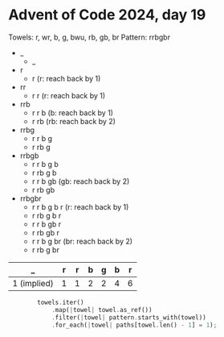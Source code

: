 # Advent of Code 2024, day 19

Towels: r, wr, b, g, bwu, rb, gb, br
Pattern: rrbgbr

- _
  - _
- r
  - r (r: reach back by 1)
- rr
  - r r (r: reach back by 1)
- rrb
  - r r b (b: reach back by 1)
  - r rb (rb: reach back by 2)
- rrbg
  - r r b g
  - r rb g
- rrbgb
  - r r b g b
  - r rb g b
  - r r b gb (gb: reach back by 2)
  - r rb gb
- rrbgbr
  - r r b g b r (r: reach back by 1)
  - r rb g b r
  - r r b gb r
  - r rb gb r
  - r r b g br (br: reach back by 2)
  - r rb g br

| _           | r | r | b | g | b | r |
|-------------|---|---|---|---|---|---|
| 1 (implied) | 1 | 1 | 2 | 2 | 4 | 6 |

```rust
        towels.iter()
            .map(|towel| towel.as_ref())
            .filter(|towel| pattern.starts_with(towel))
            .for_each(|towel| paths[towel.len() - 1] = 1);
```

